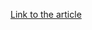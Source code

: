 [Link to the article](https://global.ahnlab.com/global/upload/download/techreport/[Analysis_Report]Operation%20Kabar%20Cobra.pdf)
